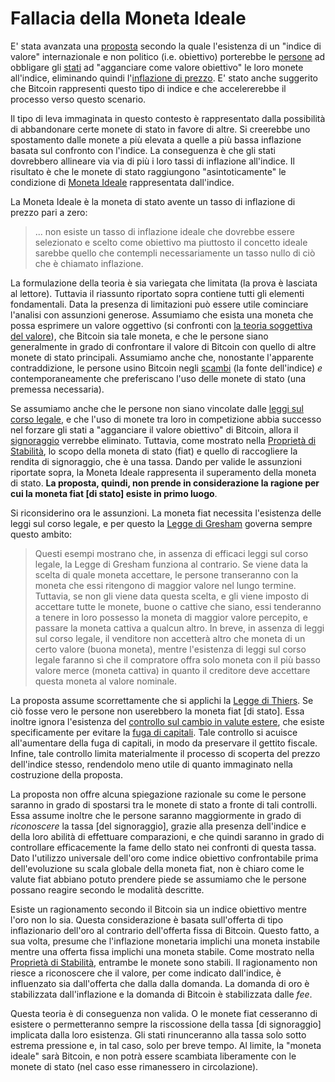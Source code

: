 # Fallacia della Moneta Ideale



E' stata avanzata una [proposta]() secondo la quale l'esistenza di un "indice di valore" internazionale e non politico (i.e. obiettivo) porterebbe le [persone]() ad obbligare gli [stati]() ad "agganciare come valore obiettivo" le loro monete all'indice, eliminando quindi l'[inflazione di prezzo](). E' stato anche suggerito che Bitcoin rappresenti questo tipo di indice e che accelererebbe il processo verso questo scenario.

Il tipo di leva immaginata in questo contesto è rappresentato dalla possibilità di abbandonare certe monete di stato in favore di altre. Si creerebbe uno spostamento dalle monete a più elevata a quelle a più bassa inflazione basata sul confronto con l'indice. La conseguenza è che gli stati dovrebbero allineare via via di più i loro tassi di inflazione all'indice. Il risultato è che le monete di stato raggiungono "asintoticamente" le condizione di [Moneta Ideale]() rappresentata dall'indice.

La Moneta Ideale è la moneta di stato avente un tasso di inflazione di prezzo pari a zero:

> ... non esiste un tasso di inflazione ideale che dovrebbe essere selezionato e scelto come obiettivo ma piuttosto il concetto ideale sarebbe quello che contempli necessariamente un tasso nullo di ciò che è chiamato inflazione.

La formulazione della teoria è sia variegata che limitata (la prova è lasciata al lettore). Tuttavia il riassunto riportato sopra contiene tutti gli elementi fondamentali. Data la presenza di limitazioni può essere utile cominciare l'analisi con assunzioni generose. Assumiamo che esista una moneta che possa esprimere un valore oggettivo (si confronti con [la teoria soggettiva del valore]()), che Bitcoin sia tale moneta, e che le persone siano generalmente in grado di confrontare il valore di Bitcoin con quello di altre monete di stato principali. Assumiamo anche che, nonostante l'apparente contraddizione, le persone usino Bitcoin negli [scambi]() (la fonte dell'indice) _e_ contemporaneamente che preferiscano l'uso delle monete di stato (una premessa necessaria).

 Se assumiamo anche che le persone non siano vincolate dalle [leggi sul corso legale](), e che l'uso di monete tra loro in competizione abbia successo nel forzare gli stati a "agganciare il valore obiettivo" di Bitcoin, allora il [signoraggio]() verrebbe eliminato. Tuttavia, come mostrato nella [Proprietà di Stabilità](), lo scopo della moneta di stato (fiat) e quello di raccogliere la rendita di signoraggio, che è una tassa. Dando per valide le assunzioni riportate sopra, la Moneta Ideale rappresenta il superamento della moneta di stato. **La proposta, quindi, non prende in considerazione la ragione per cui la moneta fiat [di stato] esiste in primo luogo**.

Si riconsiderino ora le assunzioni. La moneta fiat necessita l'esistenza delle leggi sul corso legale, e per questo la [Legge di Gresham]() governa sempre questo ambito:

> Questi esempi mostrano che, in assenza di efficaci leggi sul corso legale, la Legge di Gresham funziona al contrario. Se viene data la scelta di quale moneta accettare, le persone transeranno con la moneta che essi ritengono  di maggior valore nel lungo termine. Tuttavia, se non gli viene data questa scelta, e gli viene imposto di accettare tutte le monete, buone o cattive che siano, essi tenderanno a tenere in loro possesso la moneta di maggior valore percepito, e passare la moneta cattiva a qualcun altro. In breve, in assenza di leggi sul corso legale, il venditore non accetterà altro che  moneta di un certo valore (buona moneta), mentre l'esistenza di leggi sul corso legale faranno sì che il compratore offra solo moneta con il più basso valore merce (moneta cattiva)  in quanto il creditore deve accettare questa moneta al valore nominale.

La proposta assume scorrettamente che si applichi la [Legge di Thiers](). Se ciò fosse vero le persone non userebbero la moneta fiat [di stato]. Essa inoltre ignora l'esistenza del [controllo sul cambio in valute estere](), che esiste specificamente per evitare la [fuga di capitali](). Tale controllo si acuisce all'aumentare della fuga di capitali, in modo da preservare il gettito fiscale. Infine, tale controllo limita materialmente il processo di scoperta del prezzo dell'indice stesso, rendendolo meno utile di quanto immaginato nella costruzione della proposta.

La proposta non offre alcuna spiegazione razionale su come le persone saranno in grado di spostarsi tra le monete di stato a fronte di tali controlli. Essa assume inoltre che le persone saranno maggiormente in grado di _riconoscere_ la tassa [del signoraggio], grazie alla presenza dell'indice e della loro abilità di effettuare comparazioni, e che quindi saranno in grado di controllare efficacemente la fame dello stato nei confronti di questa tassa. Dato l'utilizzo universale dell'oro come indice obiettivo confrontabile prima dell'evoluzione su scala globale della moneta fiat, non è chiaro come le valute fiat abbiano potuto prendere piede se assumiamo che le persone possano reagire secondo le modalità descritte.

Esiste un ragionamento secondo il Bitcoin sia un indice obiettivo mentre l'oro non lo sia. Questa considerazione è basata sull'offerta di tipo inflazionario dell'oro al contrario dell'offerta fissa di Bitcoin. Questo fatto, a sua volta, presume che l'inflazione monetaria implichi una moneta instabile mentre una offerta fissa implichi una moneta stabile. Come mostrato nella [Proprietà di Stabilità](), entrambe le monete sono stabili. Il ragionamento non riesce a riconoscere che il valore, per come indicato dall'indice, è influenzato sia dall'offerta che dalla dalla domanda. La domanda di oro è stabilizzata dall'inflazione e la domanda di Bitcoin è stabilizzata dalle _fee_.

Questa teoria è di conseguenza non valida. O le monete fiat cesseranno di esistere o permetteranno sempre la riscossione della tassa [di signoraggio] implicata dalla loro esistenza. Gli stati rinunceranno alla tassa solo sotto estrema pressione e, in tal caso, solo per breve tempo. Al limite, la "moneta ideale" sarà Bitcoin, e non potrà essere scambiata liberamente con le monete di stato (nel caso esse rimanessero in circolazione). 





 



 



